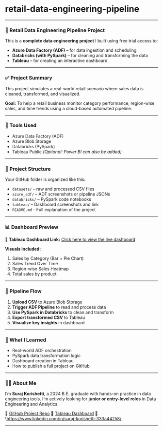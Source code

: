# retail-data-engineering-pipeline

---

### 🛒 Retail Data Engineering Pipeline Project

This is a **complete data engineering project** I built using free trial access to:

* **Azure Data Factory (ADF)** – for data ingestion and scheduling
* **Databricks (with PySpark)** – for cleaning and transforming the data
* **Tableau** – for creating an interactive dashboard

---

### ✅ Project Summary

This project simulates a real-world retail scenario where sales data is cleaned, transformed, and visualized.

**Goal:**
To help a retail business monitor category performance, region-wise sales, and time trends using a cloud-based automated pipeline.

---

### 🧰 Tools Used

* Azure Data Factory (ADF)
* Azure Blob Storage
* Databricks (PySpark)
* Tableau Public
  *(Optional: Power BI can also be added)*

---

### 📁 Project Structure

Your GitHub folder is organized like this:

* `datasets/` – raw and processed CSV files
* `azure_adf/` – ADF screenshots or pipeline JSONs
* `databricks/` – PySpark code notebooks
* `tableau/` – Dashboard screenshots and link
* `README.md` – Full explanation of the project

---

### 📊 Dashboard Preview

**🔗 Tableau Dashboard Link:**
[Click here to view the live dashboard](https://public.tableau.com/app/profile/suraj.korishetti/viz/Sales_Dashboard_Suraj_png/OverviewByCategory?publish=yes)

**Visuals included:**

1. Sales by Category (Bar + Pie Chart)
2. Sales Trend Over Time
3. Region-wise Sales Heatmap
4. Total sales by product

---

### 🔄 Pipeline Flow

1. **Upload CSV** to Azure Blob Storage
2. **Trigger ADF Pipeline** to read and process data
3. **Use PySpark in Databricks** to clean and transform
4. **Export transformed CSV** to Tableau
5. **Visualize key insights** in dashboard

---

### 📘 What I Learned

* Real-world ADF orchestration
* PySpark data transformation logic
* Dashboard creation in Tableau
* How to publish a full project on GitHub

---

### 👨‍💻 About Me

I’m **Suraj Korishetti**, a 2024 B.E. graduate with hands-on practice in data engineering tools.
I’m actively looking for **junior or entry-level roles** in Data Engineering and Analytics.

🔗 [GitHub Project Repo](https://github.com/Suri6363498/retail-data-engineering-pipeline)
🔗 [Tableau Dashboard](https://public.tableau.com/app/profile/suraj.korishetti/viz/Sales_Dashboard_Suraj_png/OverviewByCategory?publish=yes)
🔗 \https://www.linkedin.com/in/suraj-korishetti-333a44258/

---


